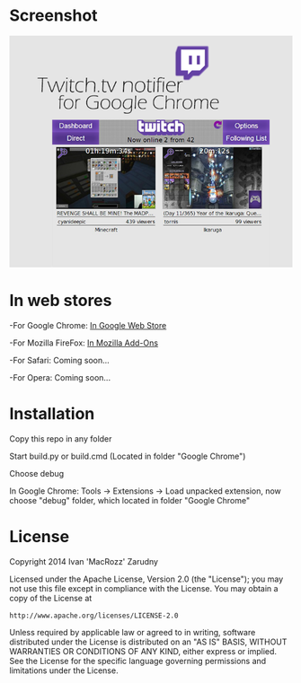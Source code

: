 # Screenshot
![Screenshot](/screenshots/general.png)
# In web stores
-For Google Chrome:
	[In Google Web Store]

-For Mozilla FireFox:
	[In Mozilla Add-Ons]
	
-For Safari:
	Coming soon...
	
-For Opera:
	Coming soon...

# Installation
Copy this repo in any folder

Start build.py or build.cmd (Located in folder "Google Chrome")

Choose debug

In Google Chrome: Tools -> Extensions -> Load unpacked extension, now choose "debug" folder, which located in folder "Google Chrome"

# License
Copyright 2014 Ivan 'MacRozz' Zarudny

Licensed under the Apache License, Version 2.0 (the "License");
you may not use this file except in compliance with the License.
You may obtain a copy of the License at

	http://www.apache.org/licenses/LICENSE-2.0

Unless required by applicable law or agreed to in writing, software
distributed under the License is distributed on an "AS IS" BASIS,
WITHOUT WARRANTIES OR CONDITIONS OF ANY KIND, either express or implied.
See the License for the specific language governing permissions and
limitations under the License.

[In Google Web Store]: <http://bit.ly/TwitchNotifer>
[In Mozilla Add-Ons]: <http://bit.ly/TwitchTVfox>

